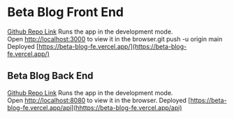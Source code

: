 # Beta Blog Front End

[Github Repo Link](https://github.com/ksemenza/beta-blog-fe)
Runs the app in the development mode.\
Open [http://localhost:3000](http://localhost:3000) to view it in the browser.git push -u origin main
Deployed [https://beta-blog-fe.vercel.app/](https://beta-blog-fe.vercel.app/)

## Beta Blog Back End

[Github Repo Link](https://github.com/ksemenza/beta-blog-be)
Runs the app in the development mode.\
Open [http://localhost:8080](http://localhost:8080) to view it in the browser.
Deployed [https://beta-blog-fe.vercel.app/api](hhttps://beta-blog-fe.vercel.app/api)

